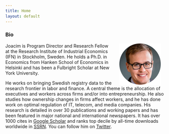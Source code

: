 ```yaml
---
title: Home
layout: default
---
```




### Bio
<img src="/assets/pictures/joacim_round.jpg" align="right" hspace="20">Joacim is Program Director and Research Fellow at the Research Institute of Industrial Economics (IFN) in Stockholm, Sweden. He holds a Ph.D. in Economics from Hanken School of Economics in Helsinki and has been a Fulbright Scholar at New York University.

He works on bringing Swedish registry data to the research frontier in labor and finance. A central theme is the allocation of executives and workers across firms and/or into entrepreneurship. He also studies how ownership changes in firms affect workers, and he has done work on optimal regulation of IT, telecom, and media companies. His research is detailed in over 30 publications and working papers and has been featured in major national and international newspapers. It has over 1000 cites in [Google Scholar](http://scholar.google.com/citations?user=Q0dCshQAAAAJ&amp;hl=en) and ranks top decile by all-time downloads worldwide in [SSRN](https://papers.ssrn.com/sol3/cf_dev/AbsByAuth.cfm?per_id=397712). You can follow him on [Twitter](https://twitter.com/joacimtag).

<!---
### Upcoming events

* **2020-03-26** Presentation at FAME Workshop at IFN
* **2020-08-17** Organizing the Labor and Finance Working Group Conference at IFN
* **2020-09-03** Opponent at thesis defence at NHH
-->
